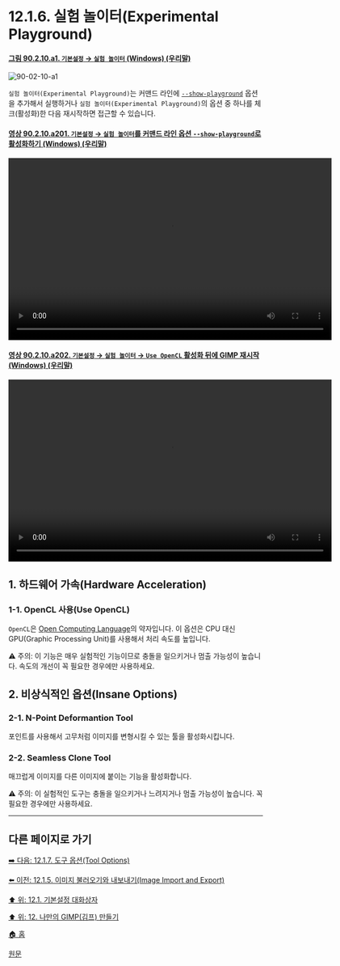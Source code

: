 # 12.1.6. 실험 놀이터(Experimental Playground)

<a id="90-02-10-a1"></a>

#### [그림 90.2.10.a1. `기본설정` → `실험 놀이터` (Windows) (우리말)](./90-02-10-playground.md#90-02-10-a1)
![90-02-10-a1](https://github.com/wonder13662/gimp/assets/15767104/34e54e1c-1420-4fc2-a64e-2065a0bbe015)

`실험 놀이터(Experimental Playground)`는 커맨드 라인에 [`--show-playground`](./02-01-00-running-gimp.md#02-01-03-s26) 옵션을 추가해서 실행하거나 `실험 놀이터(Experimental Playground)`의 옵션 중 하나를 체크(활성화)한 다음 재시작하면 접근할 수 있습니다.

<a id="90-02-10-a201"></a>

#### [영상 90.2.10.a201. `기본설정` → `실험 놀이터`를 커맨드 라인 옵션 `--show-playground`로 활성화하기 (Windows) (우리말)](./90-02-10-playground.md#90-02-10-a201)
<video controls="controls" width="640" height="360" src="https://github.com/wonder13662/gimp/assets/15767104/78a06a05-e499-4d0f-8efe-497f37d1b6c1"></video>

<a id="90-02-10-a202"></a>

#### [영상 90.2.10.a202. `기본설정` → `실험 놀이터` → `Use OpenCL` 활성화 뒤에 GIMP 재시작 (Windows) (우리말)](./90-02-10-playground.md#90-02-10-a202)
<video controls="controls" width="640" height="360" src="https://github.com/wonder13662/gimp/assets/15767104/89c883cb-2cce-4de7-8457-869c3ad92318"></video>

## 1. 하드웨어 가속(Hardware Acceleration)

### 1-1. OpenCL 사용(Use OpenCL)
`OpenCL`은 [Open Computing Language](https://en.wikipedia.org/wiki/OpenCL)의 약자입니다. 이 옵션은 CPU 대신 GPU(Graphic Processing Unit)를 사용해서 처리 속도를 높입니다.

⚠️ 주의: 이 기능은 매우 실험적인 기능이므로 충돌을 일으키거나 멈출 가능성이 높습니다. 속도의 개선이 꼭 필요한 경우에만 사용하세요.

## 2. 비상식적인 옵션(Insane Options)

### 2-1. N-Point Deformantion Tool
포인트를 사용해서 고무처럼 이미지를 변형시킬 수 있는 툴을 활성화시킵니다.

### 2-2. Seamless Clone Tool
매끄럽게 이미지를 다른 이미지에 붙이는 기능을 활성화합니다.

⚠️ 주의: 이 실험적인 도구는 충돌을 일으키거나 느려지거나 멈출 가능성이 높습니다. 꼭 필요한 경우에만 사용하세요.

***

## 다른 페이지로 가기

[➡️ 다음: 12.1.7. 도구 옵션(Tool Options)](./12-01-07-00-tool-options.md)

[⬅️ 이전: 12.1.5. 이미지 불러오기와 내보내기(Image Import and Export)](./12-01-05-image-import-and-export.md)

[⬆️ 위: 12.1. 기본설정 대화상자](./12-01-00-preference-dialog.md)

[⬆️ 위: 12. 나만의 GIMP(김프) 만들기](./12-00-enrich-my-gimp.md)

[🏠 홈](./00-home.md)

[원문](https://docs.gimp.org/2.10/ko/gimp-pimping.html#gimp-prefs-playground)
